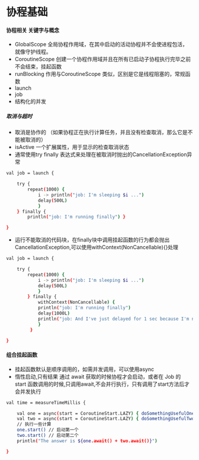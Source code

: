 # 协程基础
#### 协程相关 关键字与概念
- GlobalScope 全局协程作用域，在其中启动的活动协程并不会使进程包活，就像守护线程。
- CoroutineScope 创建一个协程作用域并且在所有已启动子协程执行完毕之前不会结束，挂起函数
- runBlocking 作用与CoroutineScope 类似，区别是它是线程阻塞的，常规函数
- launch
- job
- 结构化的并发
##### 取消与超时
- 取消是协作的 （如果协程正在执行计算任务，并且没有检查取消，那么它是不能被取消的）
- isActive 一个扩展属性，用于显示的检查取消状态
- 通常使用try finally 表达式来处理在被取消时抛出的CancellationException异常
```bash
val job = launch {

	try { 
		repeat(1000) { 
			i -> println("job: I'm sleeping $i ...") 
			delay(500L) 
			} 
	} finally { 
		println("job: I'm running finally") }

}
```
- 运行不能取消的代码块，在finally块中调用挂起函数的行为都会抛出CancellationException,可以使用withContext(NonCancellable){}处理
```bash
val job = launch {

	try { 
		repeat(1000) { 
			i -> println("job: I'm sleeping $i ...") 
			delay(500L) 
			}
	    } finally {
	    	withContext(NonCancellable) { 
			println("job: I'm running finally") 
			delay(1000L) 
			println("job: And I've just delayed for 1 sec because I'm non-cancellable")
			}
	     }

}
```
#### 组合挂起函数
- 挂起函数默认是顺序调用的，如需并发调用，可以使用async
- 惰性启动,只有结果 通过 await 获取的时候协程才会启动，或者在 Job 的 start 函数调⽤的时候,只调用await,不会并行执行，只有调用了start方法后才会并发执行
```bash
val time = measureTimeMillis {

	val one = async(start = CoroutineStart.LAZY) { doSomethingUsefulOne() }
	val two = async(start = CoroutineStart.LAZY) { doSomethingUsefulTwo() }
	// 执⾏⼀些计算 
	one.start() // 启动第⼀个 
	two.start() // 启动第⼆个 
	println("The answer is ${one.await() + two.await()}")

}
```
